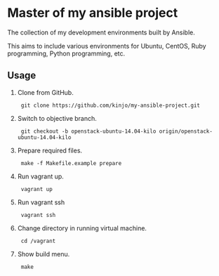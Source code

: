 Master of my ansible project
====

The collection of my development environments built by Ansible.

This aims to include various environments for Ubuntu, CentOS, Ruby programming,
Python programming, etc.

Usage
---

1. Clone from GitHub.

        git clone https://github.com/kinjo/my-ansible-project.git

2. Switch to objective branch.

        git checkout -b openstack-ubuntu-14.04-kilo origin/openstack-ubuntu-14.04-kilo

3. Prepare required files.

        make -f Makefile.example prepare

4. Run vagrant up.

        vagrant up

5. Run vagrant ssh

        vagrant ssh

6. Change directory in running virtual machine.

        cd /vagrant

7. Show build menu.

        make
